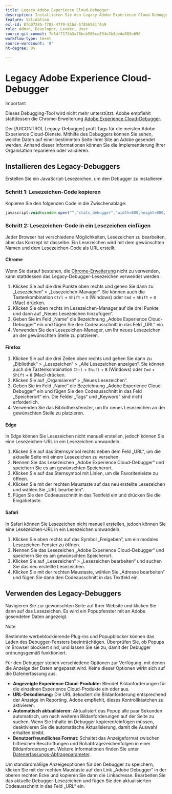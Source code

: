 ```yaml
---
title: Legacy Adobe Experience Cloud-Debugger
description: Installieren Sie den Legacy Adobe Experience Cloud-Debugger. Dieser Debugger überprüft Tags für Analytics, Target, Advertising Cloud, Identity Service und die Datenerfassung.
feature: Validation
exl-id: 8fd07285-f702-4770-81bd-5f856561f4a9
role: Admin, Developer, Leader, User
source-git-commit: 7d8df7173b3a78bcb506cc894e2b3deda003e696
workflow-type: tm+mt
source-wordcount: '0'
ht-degree: 0%

---
```


# Legacy Adobe Experience Cloud-Debugger

>[!IMPORTANT]
>
>Dieses Debugging-Tool wird nicht mehr unterstützt. Adobe empfiehlt stattdessen die Chrome-Erweiterung [Adobe Experience Cloud-Debugger](https://experienceleague.adobe.com/docs/debugger/using/experience-cloud-debugger.html?lang=de).

Der [!UICONTROL Legacy-Debugger] prüft Tags für die meisten Adobe Experience Cloud-Dienste. Mithilfe des Debuggers können Sie sehen, welche Daten auf einer bestimmten Seite Ihrer Site an Adobe gesendet werden. Anhand dieser Informationen können Sie die Implementierung Ihrer Organisation reparieren oder validieren.

## Installieren des Legacy-Debuggers

Erstellen Sie ein JavaScript-Lesezeichen, um den Debugger zu installieren.

### Schritt 1: Lesezeichen-Code kopieren

Kopieren Sie den folgenden Code in die Zwischenablage:

```JavaScript
javascript:void(window.open("","stats_debugger","width=800,height=800,location=0,menubar=0,status=1,toolbar=0,resizable=1,scrollbars=1").document.write("<script language=\"JavaScript\" id=dbg src=\"https://www.adobetag.com/d1/digitalpulsedebugger/live/DPD.js\"></"+"script>"+"<script language=\"JavaScript\">window.focus();</script>"));
```

### Schritt 2: Lesezeichen-Code in ein Lesezeichen einfügen

Jeder Browser hat verschiedene Möglichkeiten, Lesezeichen zu bearbeiten, aber das Konzept ist dasselbe. Ein Lesezeichen wird mit dem gewünschten Namen und dem Lesezeichen-Code als URL erstellt.

#### Chrome

Wenn Sie darauf bestehen, die [Chrome-Erweiterung](https://experienceleague.adobe.com/docs/debugger/using/experience-cloud-debugger.html?lang=de) nicht zu verwenden, kann stattdessen das Legacy-Debugger-Lesezeichen verwendet werden.

1. Klicken Sie auf die drei Punkte oben rechts und gehen Sie dann zu „Lesezeichen“ > „Lesezeichen-Manager“. Sie können auch die Tastenkombination `Ctrl` + `Shift` + `O` (Windows) oder `Cmd` + `Shift` + `O` (Mac) drücken.
2. Klicken Sie oben rechts im Lesezeichen-Manager auf die drei Punkte und dann auf „Neues Lesezeichen hinzufügen“.
3. Geben Sie im Feld „Name“ die Bezeichnung „Adobe Experience Cloud-Debugger“ ein und fügen Sie den Codeausschnitt in das Feld „URL“ ein.
4. Verwenden Sie den Lesezeichen-Manager, um Ihr neues Lesezeichen an der gewünschten Stelle zu platzieren.

#### Firefox

1. Klicken Sie auf die drei Zeilen oben rechts und gehen Sie dann zu „Bibliothek“ > „Lesezeichen“ > „Alle Lesezeichen anzeigen“. Sie können auch die Tastenkombination `Ctrl` + `Shift` + `B` (Windows) oder `Cmd` + `Shift` + `B` (Mac) drücken.
2. Klicken Sie auf „Organisieren“ > „Neues Lesezeichen“.
3. Geben Sie im Feld „Name“ die Bezeichnung „Adobe Experience Cloud-Debugger“ ein und fügen Sie den Codeausschnitt in das Feld „Speicherort“ ein. Die Felder „Tags“ und „Keyword“ sind nicht erforderlich.
4. Verwenden Sie das Bibliotheksfenster, um Ihr neues Lesezeichen an der gewünschten Stelle zu platzieren.

#### Edge

In Edge können Sie Lesezeichen nicht manuell erstellen, jedoch können Sie eine Lesezeichen-URL in ein Lesezeichen umwandeln.

1. Klicken Sie auf das Sternsymbol rechts neben dem Feld „URL“, um die aktuelle Seite mit einem Lesezeichen zu versehen.
2. Nennen Sie das Lesezeichen „Adobe Experience Cloud-Debugger“ und speichern Sie es am gewünschten Speicherort.
3. Klicken Sie auf das Sternsymbol mit Linien, um die Favoritenleiste zu öffnen.
4. Klicken Sie mit der rechten Maustaste auf das neu erstellte Lesezeichen und wählen Sie „URL bearbeiten“.
5. Fügen Sie den Codeausschnitt in das Textfeld ein und drücken Sie die Eingabetaste.

#### Safari

In Safari können Sie Lesezeichen nicht manuell erstellen, jedoch können Sie eine Lesezeichen-URL in ein Lesezeichen umwandeln.

1. Klicken Sie oben rechts auf das Symbol „Freigeben“, um ein modales Lesezeichen-Fenster zu öffnen.
2. Nennen Sie das Lesezeichen „Adobe Experience Cloud-Debugger“ und speichern Sie es am gewünschten Speicherort.
3. Klicken Sie auf „Lesezeichen“ > „Lesezeichen bearbeiten“ und suchen Sie das neu erstellte Lesezeichen.
4. Klicken Sie mit der rechten Maustaste, wählen Sie „Adresse bearbeiten“ und fügen Sie dann den Codeausschnitt in das Textfeld ein.

## Verwenden des Legacy-Debuggers

Navigieren Sie zur gewünschten Seite auf Ihrer Website und klicken Sie dann auf das Lesezeichen. Es wird ein Popupfenster mit an Adobe gesendeten Daten angezeigt.

>[!NOTE]
>
>Bestimmte werbeblockierende Plug-ins und Popupblocker können das Laden des Debugger-Fensters beeinträchtigen. Überprüfen Sie, ob Popups im Browser blockiert sind, und lassen Sie sie zu, damit der Debugger ordnungsgemäß funktioniert.

Für den Debugger stehen verschiedene Optionen zur Verfügung, mit denen die Anzeige der Daten angepasst wird. Keine dieser Optionen wirkt sich auf die Datenerfassung aus.

* **Angezeigte Experience Cloud-Produkte:** Blendet Bildanforderungen für die einzelnen Experience Cloud-Produkte ein oder aus.
* **URL-Dekodierung:** Die URL dekodiert die Bildanforderung entsprechend der Anzeige im Reporting. Adobe empfiehlt, dieses Kontrollkästchen zu aktivieren.
* **Automatisch aktualisieren:** Aktualisiert das Popup alle paar Sekunden automatisch, um nach weiteren Bildanforderungen auf der Seite zu suchen. Wenn Sie Inhalte im Debugger kopieren/einfügen müssen, deaktivieren Sie die automatische Aktualisierung, damit die Auswahl erhalten bleibt.
* **Benutzerfreundliches Format:** Schaltet das Anzeigeformat zwischen hilfreichen Beschriftungen und Rohabfragezeichenfolgen in einer Bildanforderung um. Weitere Informationen finden Sie unter [Datenerfassungs-Abfrageparameter](query-parameters.md).

Um standardmäßige Anzeigeoptionen für den Debugger zu speichern, klicken Sie mit der rechten Maustaste auf den Link „Adobe Debugger“ in der oberen rechten Ecke und kopieren Sie dann die Linkadresse. Bearbeiten Sie das aktuelle Debugger-Lesezeichen und fügen Sie den aktualisierten Codeausschnitt in das Feld „URL“ ein.
